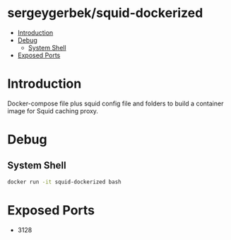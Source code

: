 # sergeygerbek/squid-dockerized
- [Introduction](#introduction)
- [Debug](#debug)
    - [System Shell](#system-shell)
- [Exposed Ports](#exposed-ports)

# Introduction
Docker-compose file plus squid config file and folders to build a container image for Squid caching proxy.

# Debug

## System Shell

```bash
docker run -it squid-dockerized bash
```

# Exposed Ports

* 3128
